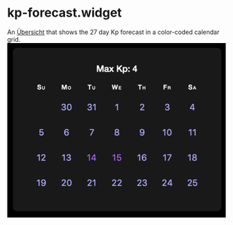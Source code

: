 # kp-forecast.widget
An [Übersicht](http://tracesof.net/uebersicht/) that shows the 27 day Kp forecast in a color-coded calendar grid.
![](screenshot.png)

